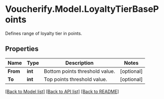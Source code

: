 # Voucherify.Model.LoyaltyTierBasePoints
Defines range of loyalty tier in points.

## Properties

Name | Type | Description | Notes
------------ | ------------- | ------------- | -------------
**From** | **int** | Bottom points threshold value. | [optional] 
**To** | **int** | Top points threshold value. | [optional] 

[[Back to Model list]](../../README.md#documentation-for-models) [[Back to API list]](../../README.md#documentation-for-api-endpoints) [[Back to README]](../../README.md)

